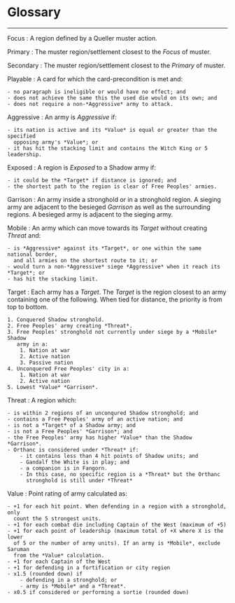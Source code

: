 # Glossary

---

Focus
: A region defined by a Queller muster action.

Primary
: The muster region/settlement closest to the *Focus* of muster.

Secondary
: The muster region/settlement closest to the *Primary* of muster.

Playable
: A card for which the card-precondition is met and:

	- no paragraph is ineligible or would have no effect; and
	- does not achieve the same this the used die would on its own; and
	- does not require a non-*Aggressive* army to attack.

Aggressive
: An army is *Aggressive* if:

	- its nation is active and its *Value* is equal or greater than the specified
	  opposing army's *Value*; or
	- it has hit the stacking limit and contains the Witch King or 5 leadership.

Exposed
: A region is *Exposed* to a Shadow army if:

	- it could be the *Target* if distance is ignored; and
	- the shortest path to the region is clear of Free Peoples' armies.


Garrison
: An army inside a stronghold or in a stronghold region. A sieging army are
adjacent to the besieged *Garrison* as well as the surrounding regions. A besieged
army is adjacent to the sieging army.


Mobile
: An army which can move towards its *Target* without creating *Threat* and:

	- is *Aggressive* against its *Target*, or one within the same national border,
	  and all armies on the shortest route to it; or
	- would turn a non-*Aggressive* siege *Aggressive* when it reach its *Target*; or
	- has hit the stacking limit.


Target
: Each army has a *Target*. The *Target* is the region closest to an army containing
one of the following. When tied for distance, the priority is from top to
bottom.

	1. Conquered Shadow stronghold.
	2. Free Peoples' army creating *Threat*.
	3. Free Peoples' stronghold not currently under siege by a *Mobile* Shadow
	   army in a:
		1. Nation at war
		2. Active nation
		3. Passive nation
	4. Unconquered Free Peoples' city in a:
		1. Nation at war
		2. Active nation
	5. Lowest *Value* *Garrison*.


Threat
: A region which:

	- is within 2 regions of an unconqured Shadow stronghold; and
	- contains a Free Peoples' army of an active nation; and
	- is not a *Target* of a Shadow army; and
	- is not a Free Peoples' *Garrison*; and
	- the Free Peoples' army has higher *Value* than the Shadow *Garrison*.
	- Orthanc is considered under *Threat* if:
		- it contains less than 4 hit points of Shadow units; and
		- Gandalf the White is in play; and
		- a companion is in Fangorn.
		- In this case, no specific region is a *Threat* but the Orthanc
		  stronghold is still under *Threat*


Value
: Point rating of army calculated as:

	- +1 for each hit point. When defending in a region with a stronghold, only
	  count the 5 strongest units.
	- +1 for each combat die including Captain of the West (maximum of +5)
	- +1 for each point of leadership (maximum total of +X where X is the lower
	  of 5 or the number of army units). If an army is *Mobile*, exclude Saruman
	  from the *Value* calculation.
	- +1 for each Captain of the West
	- +1 for defending in a fortification or city region
	- x1.5 (rounded down) if
		- defending in a stronghold; or
		- army is *Mobile* and a *Threat*.
	- x0.5 if considered or performing a sortie (rounded down)
